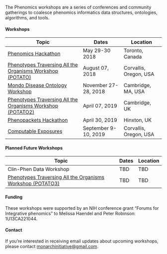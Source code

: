 The Phenomics workshops are a series of conferences and community gatherings to coalesce phenomics informatics data structures, ontologies, algorithms, and tools. 

#### Workshops

Topic | Dates | Location
-- | -- | --
[Phenomics Hackathon](pages/phenomics.md) | May 29-30 2018 | Toronto, Canada 
[Phenotypes Traversing All the Organisms Workshop (POTATO)](pages/potato.md) | August 07, 2018  | Corvallis, Oregon, USA
[Mondo Disease Ontology Workshop](pages/mondo.md) | November 27-28, 2018 | Cambridge, MA, USA
[Phenotypes Traversing All the Organisms Workshop (POTATO2)](pages/potato.md) | April 07, 2019 | Cambridge, UK
[Phenopackets Hackathon](pages/phenopackets.md) | April 30, 2019 | Hinxton, UK
[Computable Exposures](pages/exposures.md) | September 9-10, 2019 | Corvallis, Oregon, USA

#### Planned Future Workshops

Topic | Dates | Location
-- | -- | --
Clin-Phen Data Workshop | TBD | TBD
[Phenotypes Traversing All the Organisms Workshop (POTATO3)](pages/potato.md) | TBD | TBD

#### Funding
These workshops were supported by an NIH conference grant “Forums for Integrative phenomics” to Melissa Haendel and Peter Robinson: 1U13CA221044.

#### Contact
If you’re interested in receiving email updates about upcoming workshops, please contact [monarchinitiative@gmail.com](mailto:monarchinitiative@gmail.com).
